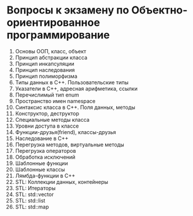 # Вопросы к экзамену по Объектно-ориентированное программирование     

1. Основы ООП, класс, объект
2. Принцип абстракции класса
3. Принцип инкапсуляции
4. Принцип наследования
5. Принцип полиморфизма
6. Типы данных в С++. Пользовательские типы
7. Указатели в С++, адресная арифметика, ссылки
8. Перечислимый тип enum
9. Пространство имен namespace
10. Синтаксис класса в С++. Поля данных, методы
11. Конструктор, деструктор
12. Специальные методы класса
13. Уровни доступа в классе
14. Функции-друзья(friend), классы-друзья
15. Наследование в С++
16. Перегрузка методов, виртуальные методы
17. Перегрузка операторов
18. Обработка исключений
19. Шаблонные функции
20. Шаблонные классы
21. Лямбда-функции в С++
22. STL: Коллекции данных, контейнеры
23. STL: Итераторы
24. STL: std::vector
25. STL: std::list
26. STL: std::map